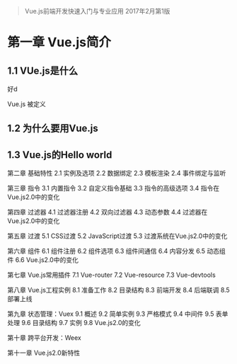 > Vue.js前端开发快速入门与专业应用
> 2017年2月第1版

# 第一章 Vue.js简介

## 1.1 VUe.js是什么


好d

Vue.js 被定义

## 1.2 为什么要用Vue.js

## 1.3 Vue.js的Hello world


第二章 基础特性
2.1 实例及选项
2.2 数据绑定
2.3 模板渲染
2.4 事件绑定与监听

第三章 指令
3.1 内置指令
3.2 自定义指令基础
3.3 指令的高级选项
3.4 指令在Vue.js2.0中的变化

第四章 过滤器
4.1 过滤器注册
4.2 双向过滤器
4.3 动态参数
4.4 过滤器在Vue.js2.0中的变化

第五章 过渡
5.1 CSS过渡
5.2 JavaScript过渡
5.3 过渡系统在Vue.js2.0中的变化

第六章 组件
6.1 组件注册
6.2 组件选项
6.3 组件间通信
6.4 内容分发
6.5 动态组件
6.6 Vue.js2.0中的变化

第七章 Vue.js常用插件
7.1 Vue-router
7.2 Vue-resource
7.3 Vue-devtools

第八章 Vue.js工程实例
8.1 准备工作
8.2 目录结构
8.3 前端开发
8.4 后端联调
8.5 部署上线

第九章 状态管理：Vuex
9.1 概述
9.2 简单实例
9.3 严格模式
9.4 中间件
9.5 表单处理
9.6 目录结构
9.7 实例
9.8 Vue.js2.0的变化

第十章 跨平台开发：Weex

第十一章 Vue.js2.0新特性


